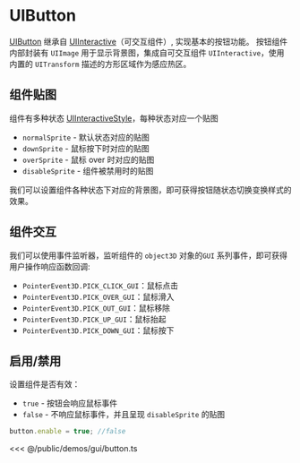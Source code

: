 # UIButton

[UIButton](/api/classes/UIButton.md) 继承自 [UIInteractive](/api/classes/UIInteractive)（可交互组件）, 实现基本的按钮功能。 按钮组件内部封装有 `UIImage` 用于显示背景图，集成自可交互组件 `UIInteractive`，使用内置的 `UITransform` 描述的方形区域作为感应热区。

## 组件贴图

组件有多种状态 [UIInteractiveStyle](/api/enums/UIInteractiveStyle.md)，每种状态对应一个贴图
- `normalSprite` - 默认状态对应的贴图
- `downSprite` - 鼠标按下时对应的贴图
- `overSprite` - 鼠标 over 时对应的贴图
- `disableSprite` - 组件被禁用时的贴图

我们可以设置组件各种状态下对应的背景图，即可获得按钮随状态切换变换样式的效果。

## 组件交互
我们可以使用事件监听器，监听组件的 `object3D` 对象的`GUI` 系列事件，即可获得用户操作响应函数回调:

- `PointerEvent3D.PICK_CLICK_GUI`：鼠标点击
- `PointerEvent3D.PICK_OVER_GUI`：鼠标滑入
- `PointerEvent3D.PICK_OUT_GUI`：鼠标移除
- `PointerEvent3D.PICK_UP_GUI`：鼠标抬起
- `PointerEvent3D.PICK_DOWN_GUI`：鼠标按下

## 启用/禁用
设置组件是否有效：
- `true` - 按钮会响应鼠标事件
- `false` - 不响应鼠标事件，并且呈现 `disableSprite` 的贴图

```ts
button.enable = true; //false
```

<Demo :height="500" src="/demos/gui/button.ts"></Demo>

<<< @/public/demos/gui/button.ts